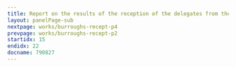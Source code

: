 ```yaml
---
title: Report on the results of the reception of the delegates from the Burroughs firm (USA)
layout: panelPage-sub
nextpage: works/burroughs-recept-p4
prevpage: works/burroughs-recept-p2
startidx: 15
endidx: 22
docname: 790827  
---
```

